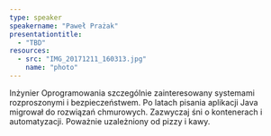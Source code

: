 ```yaml
---
type: speaker
speakername: "Paweł Prażak"
presentationtitle:
  - "TBD"
resources:
  - src: "IMG_20171211_160313.jpg"
    name: "photo"
---
```

Inżynier Oprogramowania szczególnie zainteresowany systemami rozproszonymi
i bezpieczeństwem. Po latach pisania aplikacji Java migrował do rozwiązań
chmurowych. Zazwyczaj śni o kontenerach i automatyzacji.
Poważnie uzależniony od pizzy i kawy.

